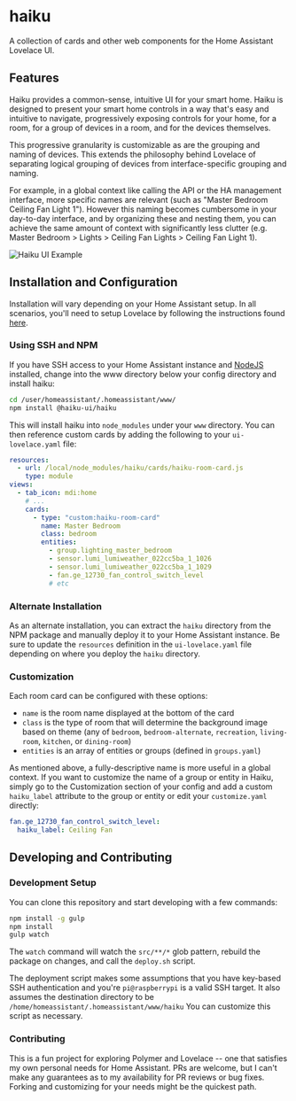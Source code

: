 # haiku
A collection of cards and other web components for the Home Assistant Lovelace UI.


## Features
Haiku provides a common-sense, intuitive UI for your smart home. Haiku is designed to present your smart home controls
in a way that's easy and intuitive to navigate, progressively exposing controls for your home, for a room, for a group
of devices in a room, and for the devices themselves.

This progressive granularity is customizable as are the grouping and naming of devices. This extends the philosophy
behind Lovelace of separating logical grouping of devices from interface-specific grouping and naming.

For example, in a global context like calling the API or the HA management interface, more specific names are relevant
(such as "Master Bedroom Ceiling Fan Light 1"). However this naming becomes cumbersome in your day-to-day interface,
and by organizing these and nesting them, you can achieve the same amount of context with significantly less clutter
(e.g. Master Bedroom > Lights > Ceiling Fan Lights > Ceiling Fan Light 1).

![Haiku UI Example](/docs/example.gif "Haiku UI Example")


## Installation and Configuration
Installation will vary depending on your Home Assistant setup. In all scenarios, you'll need to setup Lovelace by
following the instructions found [here](https://www.home-assistant.io/lovelace/).


### Using SSH and NPM
If you have SSH access to your Home Assistant instance and [NodeJS](https://nodejs.org/)
installed, change into the www directory below your config directory and install haiku:

```bash
cd /user/homeassistant/.homeassistant/www/
npm install @haiku-ui/haiku
```

This will install haiku into `node_modules` under your `www` directory. You can then reference custom cards by
adding the following to your `ui-lovelace.yaml` file:

```yaml
resources:
  - url: /local/node_modules/haiku/cards/haiku-room-card.js
    type: module
views:
  - tab_icon: mdi:home
    # ...
    cards:
      - type: "custom:haiku-room-card"
        name: Master Bedroom
        class: bedroom
        entities:
          - group.lighting_master_bedroom
          - sensor.lumi_lumiweather_022cc5ba_1_1026
          - sensor.lumi_lumiweather_022cc5ba_1_1029
          - fan.ge_12730_fan_control_switch_level
          # etc
```

### Alternate Installation

As an alternate installation, you can extract the `haiku` directory from the NPM package and manually deploy it to your
Home Assistant instance. Be sure to update the `resources` definition in the `ui-lovelace.yaml` file depending on where
you deploy the `haiku` directory.


### Customization

Each room card can be configured with these options:

- `name` is the room name displayed at the bottom of the card
- `class` is the type of room that will determine the background image based on theme (any of 
`bedroom`, `bedroom-alternate`, `recreation`, `living-room`, `kitchen`, or `dining-room`)
- `entities` is an array of entities or groups (defined in `groups.yaml`)

As mentioned above, a fully-descriptive name is more useful in a global context. If you want to customize the name of a
group or entity in Haiku, simply go to the Customization section of your config and add a custom `haiku_label` attribute
to the group or entity or edit your `customize.yaml` directly:

```yaml
fan.ge_12730_fan_control_switch_level:
  haiku_label: Ceiling Fan
```

## Developing and Contributing


### Development Setup
You can clone this repository and start developing with a few commands:

```bash
npm install -g gulp
npm install
gulp watch
```

The `watch` command will watch the `src/**/*` glob pattern, rebuild the package on changes, and call the `deploy.sh` script.

The deployment script makes some assumptions that you have key-based SSH authentication and you're `pi@raspberrypi` is a valid
SSH target. It also assumes the destination directory to be `/home/homeassistant/.homeassistant/www/haiku` You can customize
this script as necessary.


### Contributing
This is a fun project for exploring Polymer and Lovelace -- one that satisfies my own personal needs for Home Assistant. PRs
are welcome, but I can't make any guarantees as to my availability for PR reviews or bug fixes. Forking and customizing for your
needs might be the quickest path.
